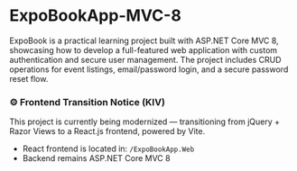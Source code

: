 # ExpoBookApp-MVC-8
ExpoBook is a practical learning project built with ASP.NET Core MVC 8, showcasing how to develop a full-featured web application with custom authentication and secure user management. The project includes CRUD operations for event listings, email/password login, and a secure password reset flow.

### ⚙️ Frontend Transition Notice (KIV)
This project is currently being modernized — transitioning from jQuery + Razor Views to a React.js frontend, powered by Vite.

- React frontend is located in: `/ExpoBookApp.Web`
- Backend remains ASP.NET Core MVC 8
